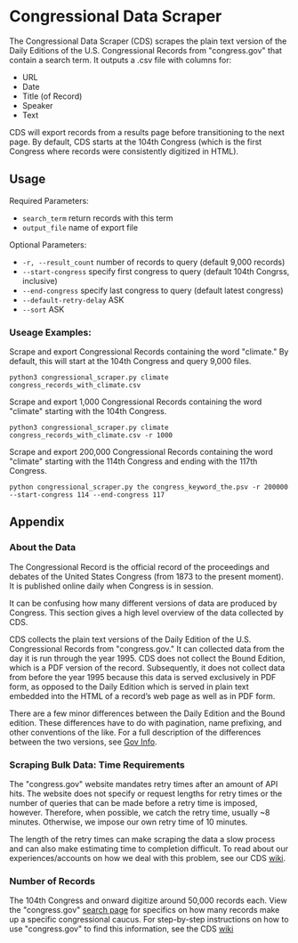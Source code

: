# Congressional Data Scraper
The Congressional Data Scraper (CDS) scrapes the plain text version of the Daily Editions of the U.S. Congressional Records from "congress.gov" that contain a search term. It outputs a .csv file with columns for:
 
- URL
- Date
- Title (of Record)
- Speaker
- Text

CDS will export records from a results page before transitioning to the next page. By default, CDS starts at the 104th Congress (which is the first Congress where records were consistently digitized in HTML).

## Usage

Required Parameters: 
- `search_term` return records with this term
- `output_file` name of export file

Optional Parameters:
- `-r, --result_count` number of records to query (default 9,000 records)
- `--start-congress` specify first congress to query (default 104th Congrss, inclusive)
- `--end-congress` specify last congress to query (default latest congress)
- `--default-retry-delay` ASK
- `--sort` ASK

### Useage Examples:

Scrape and export Congressional Records containing the word "climate." By default, this will start at the 104th Congress and query 9,000 files. 

```
python3 congressional_scraper.py climate congress_records_with_climate.csv
```

Scrape and export 1,000 Congressional Records containing the word "climate" starting with the 104th Congress.  

```
python3 congressional_scraper.py climate congress_records_with_climate.csv -r 1000
```

Scrape and export 200,000 Congressional Records containing the word "climate" starting with the 114th Congress and ending with the 117th Congress. 

```
python congressional_scraper.py the congress_keyword_the.psv -r 200000 --start-congress 114 --end-congress 117
```

## Appendix

### About the Data
The Congressional Record is the official record of the proceedings and debates of the United States Congress (from 1873 to the present moment). It is published online daily when Congress is in session. 

It can be confusing how many different versions of data are produced by Congress. This section gives a high level overview of the data collected by CDS. 

CDS collects the plain text versions of the Daily Edition of the U.S. Congressional Records from "congress.gov." It can collected data from the day it is run through the year 1995. CDS does not collect the Bound Edition, which is a PDF version of the record. Subsequently, it does not collect data from before the year 1995 because this data is served exclusively in PDF form, as opposed to the Daily Edition which is served in plain text embedded into the HTML of a record’s web page as well as in PDF form. 

There are a few minor differences between the Daily Edition and the Bound edition. These differences have to do with pagination, name prefixing, and other conventions of the like. For a full description of the differences between the two versions, see [Gov Info](https://www.govinfo.gov/help/crecb).  

### Scraping Bulk Data: Time Requirements
The "congress.gov" website mandates retry times after an amount of API hits. The website does not specify or request lengths for retry times or the number of queries that can be made before a retry time is imposed, however. Therefore, when possible, we catch the retry time, usually ~8 minutes. Otherwise, we impose our own retry time of 10 minutes. 

The length of the retry times can make scraping the data a slow process and can also make estimating time to completion difficult. To read about our experiences/accounts on how we deal with this problem, see our CDS [wiki](https://github.com/stephbuon/congressional-data-scraper/wiki/Retry-Times). 

### Number of Records 
The 104th Congress and onward digitize around 50,000 records each. View the "congress.gov" [search page](https://www.congress.gov/search?q={%22congress%22%3A[%22117%22]%2C%22search%22%3A%22the%22%2C%22source%22%3A%22congrecord%22}) for specifics on how many records make up a specific congressional caucus. For step-by-step instructions on how to use "congress.gov" to find this information, see the CDS [wiki](https://github.com/stephbuon/congressional-data-scraper/wiki/Congressional-Caucus-Record-Numbers)
